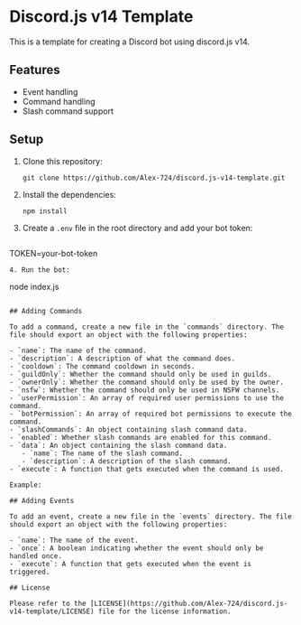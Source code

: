 # Discord.js v14 Template

This is a template for creating a Discord bot using discord.js v14.

## Features

- Event handling
- Command handling
- Slash command support

## Setup

1. Clone this repository:
   ```
   git clone https://github.com/Alex-724/discord.js-v14-template.git
   ```
2. Install the dependencies:
   ```
   npm install
   ```
3. Create a `.env` file in the root directory and add your bot token:
   ```
 TOKEN=your-bot-token
   ```
4. Run the bot:
   ```
   node index.js
   ```

## Adding Commands

To add a command, create a new file in the `commands` directory. The file should export an object with the following properties:

- `name`: The name of the command.
- `description`: A description of what the command does.
- `cooldown`: The command cooldown in seconds.
- `guildOnly`: Whether the command should only be used in guilds.
- `ownerOnly`: Whether the command should only be used by the owner.
- `nsfw`: Whether the command should only be used in NSFW channels.
- `userPermission`: An array of required user permissions to use the command.
- `botPermission`: An array of required bot permissions to execute the command.
- `slashCommands`: An object containing slash command data.
   - `enabled`: Whether slash commands are enabled for this command.
   - `data`: An object containing the slash command data.
      - `name`: The name of the slash command.
      - `description`: A description of the slash command.
- `execute`: A function that gets executed when the command is used.

Example:

## Adding Events

To add an event, create a new file in the `events` directory. The file should export an object with the following properties:

- `name`: The name of the event.
- `once`: A boolean indicating whether the event should only be handled once.
- `execute`: A function that gets executed when the event is triggered.

## License

Please refer to the [LICENSE](https://github.com/Alex-724/discord.js-v14-template/LICENSE) file for the license information.
